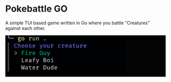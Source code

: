 # Pokebattle GO

A simple TUI based game written in Go where you battle "Creatures" against each other.

![creature-picker](creature-picker.png)
